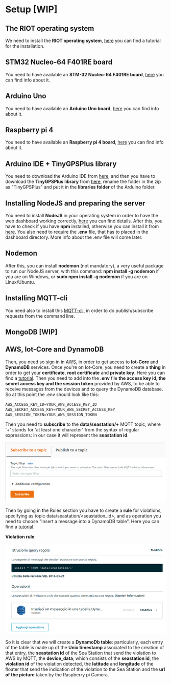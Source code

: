 # Setup [WIP]

## The RIOT operating system
We need to install the **RIOT operating system**, [here](https://github.com/RIOT-OS/Tutorials#tutorials-for-riot) you can find a tutorial for the installation.

## STM32 Nucleo-64 F401RE board
You need to have available an **STM-32 Nucleo-64 F401RE board**, [here](https://www.st.com/en/evaluation-tools/nucleo-f401re.html) you can find info about it.

## Arduino Uno
You need to have available an **Arduino Uno board**, [here](https://store.arduino.cc/arduino-uno-rev3) you can find info about it.

## Raspberry pi 4
You need to have available an **Raspberry pi 4 board**, [here](https://www.raspberrypi.org/products/raspberry-pi-4-model-b/) you can find info about it.

## Arduino IDE + TinyGPSPlus library
You need to download the Arduino IDE from [here](https://www.arduino.cc/en/software), and then you have to download the **TinyGPSPlus library** from [here](https://github.com/mikalhart/TinyGPSPlus/archive/refs/tags/v1.0.2b.zip), rename the folder in the zip as "TinyGPSPlus" and put it in the **libraries folder** of the Arduino folder. 

## Installing NodeJS and preparing the server
You need to install **NodeJS** in your operating system in order to have the web dashboard working correctly, [here](https://nodejs.org/en/) you can find details.
After this, you have to check if you have **npm** installed, otherwise you can install it from [here](https://www.npmjs.com/get-npm).
You also need to require the **.env** file, that has to placed in the dashboard directory. More info about the .env file will come later.

## Nodemon
After this, you can install **nodemon** (not mandatory), a very useful package to run our NodeJS server, with this command: **npm install -g nodemon** if you are on Windows, or **sudo npm install -g nodemon** if you are on Linux/Ubuntu.

## Installing MQTT-cli
You need also to install this [MQTT-cli](https://www.hivemq.com/blog/mqtt-cli/), in order to do publish/subscribe requests from the command line.

## MongoDB [WIP]


## AWS, Iot-Core and DynamoDB
Then, you need so sign in in [AWS](https://aws.amazon.com/education/awseducate/), in order to get access to **Iot-Core** and **DynamoDB** services. Once you're on Iot-Core, you need to create a **thing** in order to get your **certificate**, **root certificate** and **private key**. Here you can find a [tutorial](https://docs.aws.amazon.com/iot/latest/developerguide/iot-moisture-create-thing.html). Then you need to add into the **.env** file **the access key id, the secret access key and the session token** provided by AWS, to be able to receive messages from the devices and to query the DynamoDB database. So at this point the .env should look like this:

```
AWS_ACCESS_KEY_ID=YOUR_AWS_ACCESS_KEY_ID
AWS_SECRET_ACCESS_KEY=YOUR_AWS_SECRET_ACCESS_KEY
AWS_SESSION_TOKEN=YOUR_AWS_SESSION_TOKEN
```

Then you need to **subscribe** to the **data/seastation/+** MQTT topic, where '+' stands for 'at least one character' from the syntax of regular expressions: in our case it will represent the **seastation id**. 

![img](https://github.com/IlKaiser/IoT_Group-Project/blob/main/imgs/subscribe_aws.png)

Then by going in the Rules section you have to create a **rule** for violations, specifying as topic data/seastation/<seastation_id>, and as operation you need to choose "Insert a message into a DynamoDB table". Here you can find a [tutorial](https://docs.aws.amazon.com/iot/latest/developerguide/iot-ddb-rule.html).

**Violation rule**:

![img](https://github.com/IlKaiser/IoT_Group-Project/blob/main/imgs/violation_rule.png)

So it is clear that we will create a **DynamoDb table**: particularly, each entry of the table is made up of the **Unix timestamp** associated to the creation of that entry, the **seastation id** of the Sea Station that send the violation to AWS by MQTT, the **device_data**, which consists of the **seastation id**, the **violation id** of the violation detected, the **latitude** and **longitude** of the floater that send the indication of the violation to the Sea Station and the **url of the picture** taken by the Raspberry pi Camera. 
